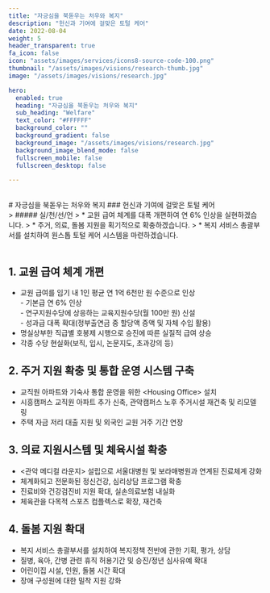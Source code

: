 ```yaml
---
title: "자긍심을 북돋우는 처우와 복지"
description: "헌신과 기여에 걸맞은 토털 케어"
date: 2022-08-04
weight: 5
header_transparent: true
fa_icon: false
icon: "assets/images/services/icons8-source-code-100.png"
thumbnail: "/assets/images/visions/research-thumb.jpg"
image: "/assets/images/visions/research.jpg"

hero:
  enabled: true
  heading: "자긍심을 북돋우는 처우와 복지"
  sub_heading: "Welfare"
  text_color: "#FFFFFF"
  background_color: ""
  background_gradient: false
  background_image: "/assets/images/visions/research.jpg"
  background_image_blend_mode: false
  fullscreen_mobile: false
  fullscreen_desktop: false

---
```

<br>
# 자긍심을 북돋우는 처우와 복지
### 헌신과 기여에 걸맞은 토털 케어


<br>
> ##### 실/천/선/언
> * 교원 급여 체계를 대폭 개편하여 연 6% 인상을 실현하겠습니다.
> * 주거, 의료, 돌봄 지원을 획기적으로 확충하겠습니다.
> * 복지 서비스 총괄부서를 설치하여 원스톱 토털 케어 시스템을 마련하겠습니다.


<br>
<br>

## 1. 교원 급여 체계 개편
- 교원 급여를 임기 내 1인 평균 연 1억 6천만 원 수준으로 인상
<br> - 기본급 연 6% 인상
<br> - 연구지원수당에 상응하는 교육지원수당(월 100만 원) 신설
<br> - 성과급 대폭 확대(정부출연금 중 할당액 증액 및 자체 수입 활용)
- 명실상부한 직급별 호봉제 시행으로 승진에 따른 실질적 급여 상승
- 각종 수당 현실화(보직, 입시, 논문지도, 초과강의 등)

## 2. 주거 지원 확충 및 통합 운영 시스템 구축
- 교직원 아파트와 기숙사 통합 운영을 위한 \<Housing Office\> 설치
- 시흥캠퍼스 교직원 아파트 추가 신축, 관악캠퍼스 노후 주거시설 재건축 및 리모델링
- 주택 자금 저리 대출 지원 및 외국인 교원 거주 기간 연장

## 3. 의료 지원시스템 및 체육시설 확충
- \<관악 메디컬 라운지\> 설립으로 서울대병원 및 보라매병원과 연계된 진료체계 강화
- 체계화되고 전문화된 정신건강, 심리상담 프로그램 확충
- 진료비와 건강검진비 지원 확대, 실손의료보험 내실화
- 체육관을 다목적 스포츠 컴플렉스로 확장, 재건축

## 4. 돌봄 지원 확대
- 복지 서비스 총괄부서를 설치하여 복지정책 전반에 관한 기획, 평가, 상담
- 질병, 육아, 간병 관련 휴직 허용기간 및 승진/정년 심사유예 확대
- 어린이집 시설, 인원, 돌봄 시간 확대
- 장애 구성원에 대한 밀착 지원 강화
